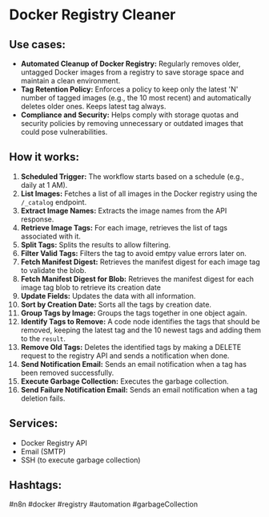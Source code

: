 # Docker Registry Cleaner

## Use cases:

*   **Automated Cleanup of Docker Registry:** Regularly removes older, untagged Docker images from a registry to save storage space and maintain a clean environment.
*   **Tag Retention Policy:** Enforces a policy to keep only the latest 'N' number of tagged images (e.g., the 10 most recent) and automatically deletes older ones. Keeps latest tag always.
*   **Compliance and Security:** Helps comply with storage quotas and security policies by removing unnecessary or outdated images that could pose vulnerabilities.

## How it works:

1.  **Scheduled Trigger:** The workflow starts based on a schedule (e.g., daily at 1 AM).
2.  **List Images:** Fetches a list of all images in the Docker registry using the `/_catalog` endpoint.
3.  **Extract Image Names:** Extracts the image names from the API response.
4.  **Retrieve Image Tags:** For each image, retrieves the list of tags associated with it.
5.  **Split Tags:** Splits the results to allow filtering.
6.  **Filter Valid Tags:** Filters the tag to avoid emtpy value errors later on.
7.  **Fetch Manifest Digest:** Retrieves the manifest digest for each image tag to validate the blob.
8.  **Fetch Manifest Digest for Blob:** Retrieves the manifest digest for each image tag blob to retrieve its creation date
9.  **Update Fields:** Updates the data with all information.
10. **Sort by Creation Date:** Sorts all the tags by creation date.
11. **Group Tags by Image:** Groups the tags together in one object again.
12. **Identify Tags to Remove:** A code node identifies the tags that should be removed, keeping the latest tag and the 10 newest tags and adding them to the `result`.
13. **Remove Old Tags:** Deletes the identified tags by making a DELETE request to the registry API and sends a notification when done.
14. **Send Notification Email:** Sends an email notification when a tag has been removed successfully.
15.  **Execute Garbage Collection:** Executes the garbage collection.
16. **Send Failure Notification Email:** Sends an email notification when a tag deletion fails.

## Services:

*   Docker Registry API
*   Email (SMTP)
*   SSH (to execute garbage collection)

## Hashtags:

#n8n #docker #registry #automation #garbageCollection
